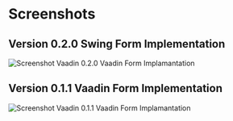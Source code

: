 Screenshots
========

Version 0.2.0 Swing Form Implementation
----------------------------------------
![Screenshot Vaadin 0.2.0 Vaadin Form Implamantation](images/screenshot-0.2.0-01.png)

Version 0.1.1 Vaadin Form Implementation
----------------------------------------
![Screenshot Vaadin 0.1.1 Vaadin Form Implamantation](images/screenshot-0.1.1-01.png)